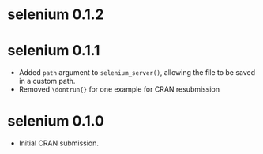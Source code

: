 # selenium 0.1.2

# selenium 0.1.1

* Added `path` argument to `selenium_server()`, allowing the file to be
  saved in a custom path.
* Removed `\dontrun{}` for one example for CRAN resubmission

# selenium 0.1.0

* Initial CRAN submission.
